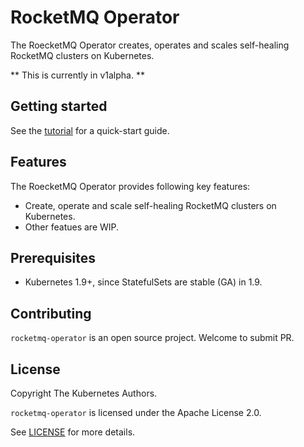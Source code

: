 # RocketMQ Operator

The RoecketMQ Operator creates, operates and scales self-healing RocketMQ clusters on Kubernetes.

** This is currently in v1alpha. **

## Getting started

See the [tutorial](docs/tutorial.md) for a quick-start guide.

## Features

The RoecketMQ Operator provides following key features:

- Create, operate and scale self-healing RocketMQ clusters on Kubernetes.
- Other featues are WIP.

## Prerequisites 

* Kubernetes 1.9+, since StatefulSets are stable (GA) in 1.9.

## Contributing 

`rocketmq-operator` is an open source project. Welcome to submit PR.

## License

Copyright The Kubernetes Authors.

`rocketmq-operator` is licensed under the Apache License 2.0. 

See [LICENSE](LICENSE) for more details.

